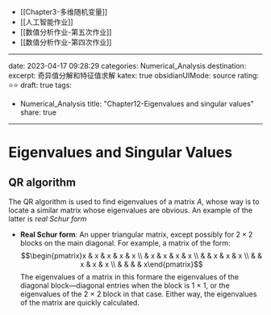 - [[Chapter3-多维随机变量]]
- [[人工智能作业]]
- [[数值分析作业-第五次作业]]
- [[数值分析作业-第四次作业]]
---
date: 2023-04-17 09:28:29
categories: Numerical_Analysis 
destination: 
excerpt: 奇异值分解和特征值求解
katex: true
obsidianUIMode: source
rating: ⭐⭐
draft: true
tags:  
- Numerical_Analysis 
title: "Chapter12-Eigenvalues and singular values"
share: true
---

# Eigenvalues and Singular Values


## QR algorithm
The QR algorithm is used to find eigenvalues of a matrix $A$, whose way is to locate a similar matrix whose eigenvalues are obvious. An example of the latter is *real Schur form*

- **Real Schur form**: An upper triangular matrix, except possibly for $2 \times 2$ blocks on the main diagonal.
	For example, a matrix of the form:$$\begin{pmatrix}x & x & x & x & x \\  & x & x & x & x \\  &  & x & x & x \\  &  & x & x & x \\  &  &  &  & 	x\end{pmatrix}$$
	The eigenvalues of a matrix in this formare the eigenvalues of the diagonal block—diagonal entries when the block is 1 × 1, or the eigenvalues of the 2 × 2 block in that case. Either way, the eigenvalues of the matrix are quickly calculated.

